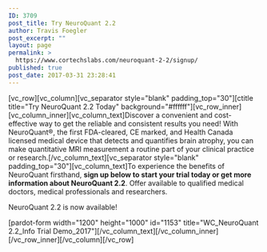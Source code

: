 ```yaml
---
ID: 3709
post_title: Try NeuroQuant 2.2
author: Travis Foegler
post_excerpt: ""
layout: page
permalink: >
  https://www.cortechslabs.com/neuroquant-2-2/signup/
published: true
post_date: 2017-03-31 23:28:41
---
```

[vc_row][vc_column][vc_separator style="blank" padding_top="30"][ctitle title="Try NeuroQuant 2.2 Today" background="#ffffff"][vc_row_inner][vc_column_inner][vc_column_text]Discover a convenient and cost-effective way to get the reliable and consistent results you need! With NeuroQuant®, the first FDA-cleared, CE marked, and Health Canada licensed medical device that detects and quantifies brain atrophy, you can make quantitative MRI measurement a routine part of your clinical practice or research.[/vc_column_text][vc_separator style="blank" padding_top="30"][vc_column_text]To experience the benefits of NeuroQuant firsthand, <strong>sign up below to start your trial today or get more information about NeuroQuant 2.2</strong>. Offer available to qualified medical doctors, medical professionals and researchers.

NeuroQuant 2.2 is now available!

[pardot-form width="1200" height="1000" id="1153" title="WC_NeuroQuant 2.2_Info Trial Demo_2017"][/vc_column_text][/vc_column_inner][/vc_row_inner][/vc_column][/vc_row]